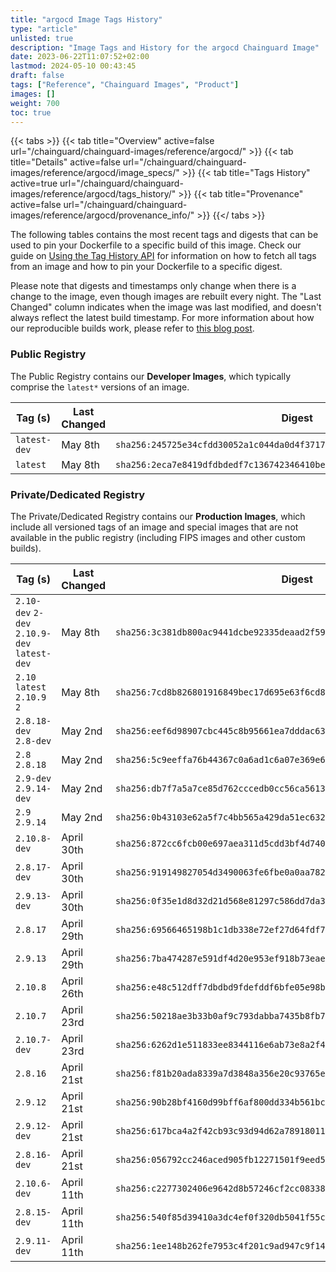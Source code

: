 ```yaml
---
title: "argocd Image Tags History"
type: "article"
unlisted: true
description: "Image Tags and History for the argocd Chainguard Image"
date: 2023-06-22T11:07:52+02:00
lastmod: 2024-05-10 00:43:45
draft: false
tags: ["Reference", "Chainguard Images", "Product"]
images: []
weight: 700
toc: true
---
```


{{< tabs >}}
{{< tab title="Overview" active=false url="/chainguard/chainguard-images/reference/argocd/" >}}
{{< tab title="Details" active=false url="/chainguard/chainguard-images/reference/argocd/image_specs/" >}}
{{< tab title="Tags History" active=true url="/chainguard/chainguard-images/reference/argocd/tags_history/" >}}
{{< tab title="Provenance" active=false url="/chainguard/chainguard-images/reference/argocd/provenance_info/" >}}
{{</ tabs >}}

The following tables contains the most recent tags and digests that can be used to pin your Dockerfile to a specific build of this image. Check our guide on [Using the Tag History API](/chainguard/chainguard-images/using-the-tag-history-api/) for information on how to fetch all tags from an image and how to pin your Dockerfile to a specific digest.

Please note that digests and timestamps only change when there is a change to the image, even though images are rebuilt every night. The "Last Changed" column indicates when the image was last modified, and doesn't always reflect the latest build timestamp. For more information about how our reproducible builds work, please refer to [this blog post](https://www.chainguard.dev/unchained/reproducing-chainguards-reproducible-image-builds).

### Public Registry
The Public Registry contains our **Developer Images**, which typically comprise the `latest*` versions of an image.

| Tag (s)       | Last Changed | Digest                                                                    |
|---------------|--------------|---------------------------------------------------------------------------|
|  `latest-dev` | May 8th      | `sha256:245725e34cfdd30052a1c044da0d4f37174db7b5b475b9f1f77b0a6cb299ed4b` |
|  `latest`     | May 8th      | `sha256:2eca7e8419dfdbdedf7c136742346410be84dc53127e0a574b44f6254f632c13` |


### Private/Dedicated Registry
The Private/Dedicated Registry contains our **Production Images**, which include all versioned tags of an image and special images that are not available in the public registry (including FIPS images and other custom builds).

| Tag (s)                                       | Last Changed | Digest                                                                    |
|-----------------------------------------------|--------------|---------------------------------------------------------------------------|
|  `2.10-dev` `2-dev` `2.10.9-dev` `latest-dev` | May 8th      | `sha256:3c381db800ac9441dcbe92335deaad2f5919d5a19374bd9aa6beba0329fe66e6` |
|  `2.10` `latest` `2.10.9` `2`                 | May 8th      | `sha256:7cd8b826801916849bec17d695e63f6cd8b7327a4922bf2d4af90760ac563ebd` |
|  `2.8.18-dev` `2.8-dev`                       | May 2nd      | `sha256:eef6d98907cbc445c8b95661ea7dddac630a40877e6a5ab9f1216dbfcf426df1` |
|  `2.8` `2.8.18`                               | May 2nd      | `sha256:5c9eeffa76b44367c0a6ad1c6a07e369e6096bc366506b00048c1fb2eed8c171` |
|  `2.9-dev` `2.9.14-dev`                       | May 2nd      | `sha256:db7f7a5a7ce85d762cccedb0cc56ca5613bd458337bb7ff9b3e09333ef3c1f33` |
|  `2.9` `2.9.14`                               | May 2nd      | `sha256:0b43103e62a5f7c4bb565a429da51ec6329057893fb0802ec33eb427b436501c` |
|  `2.10.8-dev`                                 | April 30th   | `sha256:872cc6fcb00e697aea311d5cdd3bf4d740c91e3e9a318d06b956f3099431c8d2` |
|  `2.8.17-dev`                                 | April 30th   | `sha256:919149827054d3490063fe6fbe0a0aa78206cd186fbf3d921fdcbdb988395c4a` |
|  `2.9.13-dev`                                 | April 30th   | `sha256:0f35e1d8d32d21d568e81297c586dd7da3b8d384bda082af2014f337d2f9378e` |
|  `2.8.17`                                     | April 29th   | `sha256:69566465198b1c1db338e72ef27d64fdf73d42d53e1f98e2f87bda4deac725fa` |
|  `2.9.13`                                     | April 29th   | `sha256:7ba474287e591df4d20e953ef918b73eaeb1e26de762c9f8e37a4b109230e5b7` |
|  `2.10.8`                                     | April 26th   | `sha256:e48c512dff7dbdbd9fdefddf6bfe05e98bd77a4e35a468ef5f2fb0700ea4dfdf` |
|  `2.10.7`                                     | April 23rd   | `sha256:50218ae3b33b0af9c793dabba7435b8fb77a39521eda1bfc9d23945f6c54a5db` |
|  `2.10.7-dev`                                 | April 23rd   | `sha256:6262d1e511833ee8344116e6ab73e8a2f4eb2bb7fcbaf2113f8646552be641f5` |
|  `2.8.16`                                     | April 21st   | `sha256:f81b20ada8339a7d3848a356e20c93765e9d7a6106c6bca6d412c23975a8f5a5` |
|  `2.9.12`                                     | April 21st   | `sha256:90b28bf4160d99bff6af800dd334b561bc2867b7e4e96cca198383471f8ce5fe` |
|  `2.9.12-dev`                                 | April 21st   | `sha256:617bca4a2f42cb93c93d94d62a78918011b97ed3c37ba73c099254a079963cf2` |
|  `2.8.16-dev`                                 | April 21st   | `sha256:056792cc246aced905fb12271501f9eed528a3b22af8d43d937f921e728cdc17` |
|  `2.10.6-dev`                                 | April 11th   | `sha256:c2277302406e9642d8b57246cf2cc083389e7e7a81f5f25126ebd53c63ef15ca` |
|  `2.8.15-dev`                                 | April 11th   | `sha256:540f85d39410a3dc4ef0f320db5041f55cb22238a7509ec6797c0f0fa1e7ccee` |
|  `2.9.11-dev`                                 | April 11th   | `sha256:1ee148b262fe7953c4f201c9ad947c9f14dfef115b59bf546fa2a59804a9b58d` |

